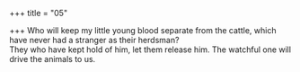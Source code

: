+++
title = "05"

+++
Who will keep my little young blood separate from the cattle, which have  never had a stranger as their herdsman?  
They who have kept hold of him, let them release him. The watchful one  will drive the animals to us.  